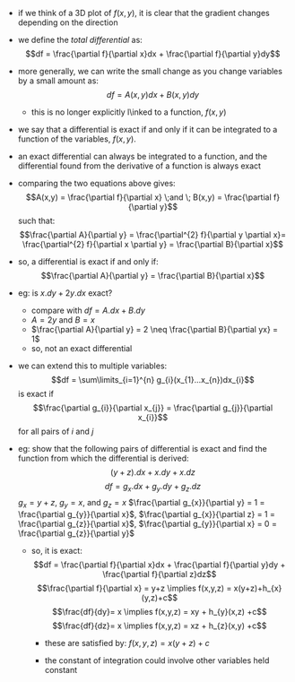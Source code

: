 - if we think of a 3D plot of $f(x,y)$, it is clear that the gradient changes depending on the direction
- we define the *total differential* as: $$df = \frac{\partial f}{\partial x}dx + \frac{\partial f}{\partial y}dy$$
- more generally, we can write the small change as you change variables by a small amount as: $$df = A(x,y)dx + B(x,y)dy$$
	- this is no longer explicitly l\inked to a function, $f(x,y)$

- we say that a differential is exact if and only if it can be integrated to a function of the variables, $f(x,y)$. 
- an exact differential can always be integrated to a function, and the differential found from the derivative of a function is always exact
- comparing the two equations above gives: $$A(x,y) = \frac{\partial f}{\partial x} \;and \; B(x,y) = \frac{\partial f}{\partial y}$$ such that: $$\frac{\partial A}{\partial y} = \frac{\partial^{2} f}{\partial y \partial x}= \frac{\partial^{2} f}{\partial x \partial y} = \frac{\partial B}{\partial x}$$
- so, a differential is exact if and only if: $$\frac{\partial A}{\partial y} = \frac{\partial B}{\partial x}$$
- eg: is $x.dy+2y.dx$ exact?
	- compare with $df = A.dx + B.dy$
	- $A = 2y$ and $B=x$ 
	- $\frac{\partial A}{\partial y} = 2 \neq \frac{\partial B}{\partial yx} = 1$
	- so, not an exact differential
- we can extend this to multiple variables: $$df = \sum\limits_{i=1}^{n} g_{i}(x_{1}...x_{n})dx_{i}$$ is exact if $$\frac{\partial g_{i}}{\partial x_{j}} = \frac{\partial g_{j}}{\partial x_{i}}$$ for all pairs of $i$ and $j$

- eg: show that the following pairs of differential is exact and find the function from which the differential is derived: $$(y+z).dx +x.dy +x.dz$$
	$$df = g_{x}.dx +g_{y}.dy+g_{z}.dz$$
		$g_{x}=y+z$, $g_{y}= x$, and $g_{z}=x$
		$\frac{\partial g_{x}}{\partial y} = 1 = \frac{\partial g_{y}}{\partial x}$, $\frac{\partial g_{x}}{\partial z} = 1 = \frac{\partial g_{z}}{\partial x}$, $\frac{\partial g_{y}}{\partial x} = 0 = \frac{\partial g_{z}}{\partial y}$
	- so, it is exact: $$df = \frac{\partial f}{\partial x}dx + \frac{\partial f}{\partial y}dy + \frac{\partial f}{\partial z}dz$$ $$\frac{\partial f}{\partial x} = y+z \implies f(x,y,z) = x(y+z)+h_{x}(y,z)+c$$ $$\frac{df}{dy}= x \implies f(x,y,z) = xy + h_{y}(x,z) +c$$
	$$\frac{df}{dz}= x \implies f(x,y,z) = xz + h_{z}(x,y) +c$$
		- these are satisfied by: $f(x,y,z) = x(y+z)+c$

		- the constant of integration could involve other variables held constant